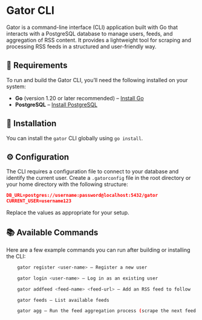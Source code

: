 # Gator CLI

Gator is a command-line interface (CLI) application built with Go that interacts with a PostgreSQL database to manage users, feeds, and aggregation of RSS content. It provides a lightweight tool for scraping and processing RSS feeds in a structured and user-friendly way.


## 🚀 Requirements

To run and build the Gator CLI, you’ll need the following installed on your system:

- **Go** (version 1.20 or later recommended) – [Install Go](https://golang.org/doc/install)
- **PostgreSQL** – [Install PostgreSQL](https://www.postgresql.org/download/)



## 🔧 Installation

You can install the `gator` CLI globally using `go install`.



## ⚙️ Configuration

The CLI requires a configuration file to connect to your database and identify the current user. Create a `.gatorconfig` file in the root directory or your home directory with the following structure:

```json
DB_URL=postgres://username:password@localhost:5432/gator
CURRENT_USER=username123
```

Replace the values as appropriate for your setup.



## 📚 Available Commands

Here are a few example commands you can run after building or installing the CLI:

```bash
    gator register <user-name> – Register a new user

    gator login <user-name> – Log in as an existing user

    gator addfeed <feed-name> <feed-url> – Add an RSS feed to follow

    gator feeds – List available feeds

    gator agg – Run the feed aggregation process (scrape the next feed and display item titles)
```